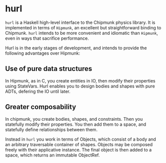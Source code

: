 # hurl

`hurl` is a Haskell high-level interface to the Chipmunk physics library. It is
implemented in terms of `Hipmunk`, an excellent but straightforward binding to
Chipmunk. `hurl` intends to be more convenient and idiomatic than `Hipmunk`,
even in ways that sacrifice performance.

Hurl is in the early stages of development, and intends to provide the following
advantages over Hipmunk:

## Use of pure data structures

In Hipmunk, as in C, you create entities in IO, then modify their properties
using StateVars. Hurl enables you to design bodies and shapes with pure ADTs,
defering the IO until later.

## Greater composability

In chipmunk, you create bodies, shapes, and constraints. Then you statefully
modify their properties. You then add them to a space, and statefully define
relationships between them.

Instead in `hurl` you work in terms of Objects, which consist of a body and an
arbitrary traversable container of shapes. Objects may be composed freely with
their applicative instance. The final object is then added to a space, which
returns an immutable ObjectRef.
